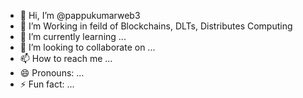 - 👋 Hi, I’m @pappukumarweb3
- 👀 I’m Working in feild of Blockchains, DLTs, Distributes Computing
- 🌱 I’m currently learning ...
- 💞️ I’m looking to collaborate on ...
- 📫 How to reach me ...
- 😄 Pronouns: ...
- ⚡ Fun fact: ...

<!---
pappukumarweb3/pappukumarweb3 is a ✨ special ✨ repository because its `README.md` (this file) appears on your GitHub profile.
You can click the Preview link to take a look at your changes.
--->
